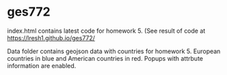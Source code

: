 # ges772
index.html contains latest code for homework 5. (See result of code at https://lresh1.github.io/ges772/

Data folder contains geojson data with countries for homework 5. European countries in blue and American countries in red. Popups with attrbute information are enabled.
